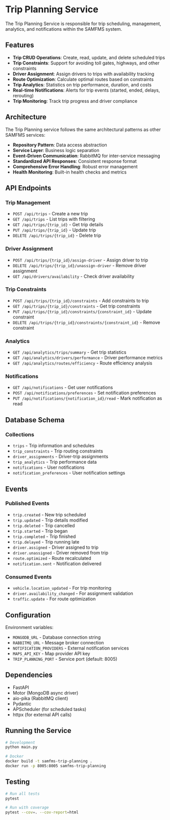 # Trip Planning Service

The Trip Planning Service is responsible for trip scheduling, management, analytics, and notifications within the SAMFMS system.

## Features

- **Trip CRUD Operations**: Create, read, update, and delete scheduled trips
- **Trip Constraints**: Support for avoiding toll gates, highways, and other constraints
- **Driver Assignment**: Assign drivers to trips with availability tracking
- **Route Optimization**: Calculate optimal routes based on constraints
- **Trip Analytics**: Statistics on trip performance, duration, and costs
- **Real-time Notifications**: Alerts for trip events (started, ended, delays, rerouting)
- **Trip Monitoring**: Track trip progress and driver compliance

## Architecture

The Trip Planning service follows the same architectural patterns as other SAMFMS services:

- **Repository Pattern**: Data access abstraction
- **Service Layer**: Business logic separation
- **Event-Driven Communication**: RabbitMQ for inter-service messaging
- **Standardized API Responses**: Consistent response format
- **Comprehensive Error Handling**: Robust error management
- **Health Monitoring**: Built-in health checks and metrics

## API Endpoints

### Trip Management

- `POST /api/trips` - Create a new trip
- `GET /api/trips` - List trips with filtering
- `GET /api/trips/{trip_id}` - Get trip details
- `PUT /api/trips/{trip_id}` - Update trip
- `DELETE /api/trips/{trip_id}` - Delete trip

### Driver Assignment

- `POST /api/trips/{trip_id}/assign-driver` - Assign driver to trip
- `DELETE /api/trips/{trip_id}/unassign-driver` - Remove driver assignment
- `GET /api/drivers/availability` - Check driver availability

### Trip Constraints

- `POST /api/trips/{trip_id}/constraints` - Add constraints to trip
- `GET /api/trips/{trip_id}/constraints` - Get trip constraints
- `PUT /api/trips/{trip_id}/constraints/{constraint_id}` - Update constraint
- `DELETE /api/trips/{trip_id}/constraints/{constraint_id}` - Remove constraint

### Analytics

- `GET /api/analytics/trips/summary` - Get trip statistics
- `GET /api/analytics/drivers/performance` - Driver performance metrics
- `GET /api/analytics/routes/efficiency` - Route efficiency analysis

### Notifications

- `GET /api/notifications` - Get user notifications
- `POST /api/notifications/preferences` - Set notification preferences
- `PUT /api/notifications/{notification_id}/read` - Mark notification as read

## Database Schema

### Collections

- `trips` - Trip information and schedules
- `trip_constraints` - Trip routing constraints
- `driver_assignments` - Driver-trip assignments
- `trip_analytics` - Trip performance data
- `notifications` - User notifications
- `notification_preferences` - User notification settings

## Events

### Published Events

- `trip.created` - New trip scheduled
- `trip.updated` - Trip details modified
- `trip.deleted` - Trip cancelled
- `trip.started` - Trip began
- `trip.completed` - Trip finished
- `trip.delayed` - Trip running late
- `driver.assigned` - Driver assigned to trip
- `driver.unassigned` - Driver removed from trip
- `route.optimized` - Route recalculated
- `notification.sent` - Notification delivered

### Consumed Events

- `vehicle.location_updated` - For trip monitoring
- `driver.availability_changed` - For assignment validation
- `traffic.update` - For route optimization

## Configuration

Environment variables:

- `MONGODB_URL` - Database connection string
- `RABBITMQ_URL` - Message broker connection
- `NOTIFICATION_PROVIDERS` - External notification services
- `MAPS_API_KEY` - Map provider API key
- `TRIP_PLANNING_PORT` - Service port (default: 8005)

## Dependencies

- FastAPI
- Motor (MongoDB async driver)
- aio-pika (RabbitMQ client)
- Pydantic
- APScheduler (for scheduled tasks)
- httpx (for external API calls)

## Running the Service

```bash
# Development
python main.py

# Docker
docker build -t samfms-trip-planning .
docker run -p 8005:8005 samfms-trip-planning
```

## Testing

```bash
# Run all tests
pytest

# Run with coverage
pytest --cov=. --cov-report=html
```
